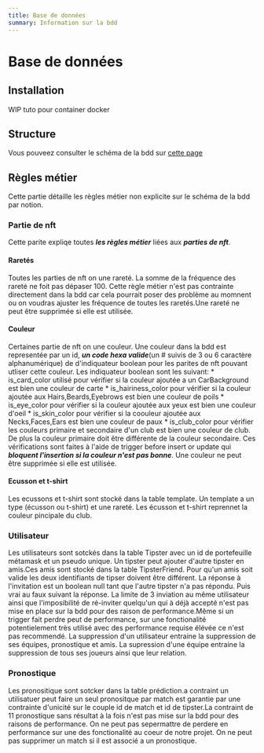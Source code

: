 ```yaml
---
title: Base de données
summary: Information sur la bdd
---
```


# Base de données

## Installation

WIP tuto pour container docker

## Structure

Vous pouveez consulter le schéma de la bdd sur [cette page](https://dbdiagram.io/d/61c0b5323205b45b73c5fa35)

## Règles métier

Cette partie détaille les règles métier non explicite sur le schéma de la bdd par notion.

### Partie de nft

Cette parite expliqe toutes ***les règles métier*** liées aux ***parties de nft***.

#### Raretés

Toutes les parties de nft on une rareté. La somme de la fréquence des rareté ne foit pas dépaser 100. Cette règle métier n'est pas contrainte directement dans la bdd car cela pourrait poser des problème au momnent ou on voudras ajuster les fréquence de toutes les raretés.Une rareté ne peut être supprimée si elle est utilisée.

#### Couleur

Certaines partie de nft on une couleur. Une couleur dans la bdd est representée par un id, ***un code hexa valide***(un # suivis de 3 ou 6 caractère alphanumérique) de d'indiquateur boolean pour les parites de nft pouvant utliser cette couleur.
Les indiquateur boolean sont les suivant:
    * is_card_color utilisé pour vérifier si la couleur ajoutée a un CarBackground est bien une couleur de carte
    * is_hairiness_color pour vérifier si la couleur ajoutée aux Hairs,Beards,Eyebrows est bien une couleur de poils
    * is_eye_color pour vérifier si la couleur ajoutée aux yeux est bien une couleur d'oeil
    * is_skin_color pour vérifier si la coouleur ajoutée aux Necks,Faces,Ears est bien une couleur de paux
    * is_club_color pour vérifier les couleurs primaire et secondaire d'un club est bien une couleur de club. De plus la couleur primaire doit être différente de la couleur secondaire.
Ces vérifications sont faites à l'aide de trigger before insert or update qui ***bloquent l'insertion si la couleur n'est pas bonne***.
Une couleur ne peut être supprimée si elle est utilisée.

#### Ecusson et t-shirt

Les ecussons et t-shirt sont stocké dans la table template. Un template a un type (écusson ou t-shirt) et une rareté. Les écusson et t-shirt reprennet la couleur pincipale du club.

### Utilisateur

Les utilisateurs sont sotckés dans la table Tipster avec un id de portefeuille métamask et un pseudo unique. Un tipster peut ajouter d'autre tipster en amis.Ces amis sont stocké dans la table TipsterFriend. Pour qu'un amis soit valide les deux identifiants de tipser doivent être différent. La réponse à l'invitation est un boolean null tant que l'autre tipster n'a pas répondu. Puis vrai au faux suivant la réponse. La limite de 3 inviation au même utilisateur ainsi que l'imposibilité de ré-inviter quelqu'un qui à déjà accepté n'est pas mise en place sur la bdd pour des raison de performance.Même si un trigger fait perdre peut de performance, sur une fonctionalité potentielement très utilisé avec des performance requise élévée ce n'est pas recommendé.
La suppression d'un utilisateur entraine la suppression de ses équipes, pronostique et amis. La supression d'une équipe entraine la suppression de tous ses joueurs ainsi que leur relation.

### Pronostique

Les pronositique sont sotcker dans la table prédiction.a contraint un utilisatuer peut faire un seul pronositque par match est garantie par une contrainte d'unicité sur le couple id de match et id de tipster.La contraint de 11 pronostique sans résultat à la fois n'est pas mise sur la bdd pour des raisons de performance. On ne peut pas sepermattre  de perdere en performance sur une des fonctionalité au coeur de notre projet.
On ne peut pas supprimer un match si il est associé a un pronostique.

